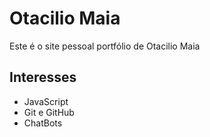 # Otacilio Maia

Este é o site pessoal portfólio de Otacilio Maia

## Interesses

- JavaScript
- Git e GitHub
- ChatBots
